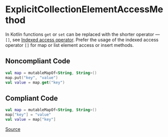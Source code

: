 # ExplicitCollectionElementAccessMethod

In Kotlin functions `get` or `set` can be replaced with the shorter operator — `[]`,
see [Indexed access operator](https://kotlinlang.org/docs/operator-overloading.html#indexed-access-operator).
Prefer the usage of the indexed access operator `[]` for map or list element access or insert methods.

## Noncompliant Code

```kotlin
val map = mutableMapOf<String, String>()
map.put("key", "value")
val value = map.get("key")
```
## Compliant Code

```kotlin
val map = mutableMapOf<String, String>()
map["key"] = "value"
val value = map["key"]
```

[Source](https://detekt.github.io/detekt/style.html#explicitcollectionelementaccessmethod)
